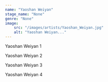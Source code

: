 ```yaml
---
name: "Yaoshan Weiyan"
stage_name: "None"
genre: "None"
image: 
    src: "/images/artists/Yaoshan_Weiyan.jpg"
    alt: "Yaoshan Weiyan..."
---
```


Yaoshan Weiyan 1

Yaoshan Weiyan 2

Yaoshan Weiyan 3

Yaoshan Weiyan 4
